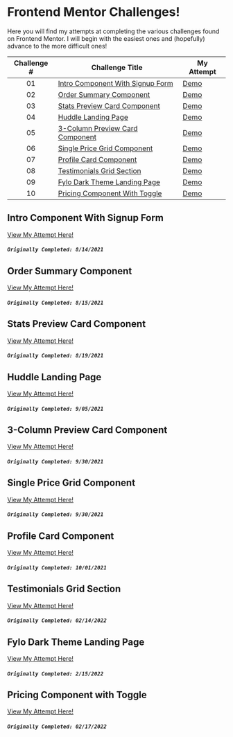 # Frontend Mentor Challenges!

Here you will find my attempts at completing the various challenges found on Frontend Mentor. I will begin with the easiest ones and (hopefully) advance to the more difficult ones!

| Challenge # | Challenge Title                                                                                                                                      | My Attempt                                                                                                       |
| :---------: | ---------------------------------------------------------------------------------------------------------------------------------------------------- | ---------------------------------------------------------------------------------------------------------------- |
|     01      | [Intro Component With Signup Form](https://github.com/Epitome87/front-end-mentor-journey/tree/main/Noobie%20Level/intro-component-with-signup-form)  | [Demo](https://epitome87.github.io/front-end-mentor-journey/Noobie%20Level/intro-component-with-signup-form/)    |
|     02      | [Order Summary Component](https://github.com/Epitome87/front-end-mentor-journey/tree/main/Noobie%20Level/order-summary-component)                    | [Demo](https://epitome87.github.io/front-end-mentor-journey/Noobie%20Level/order-summary-component/)             |
|     03      | [Stats Preview Card Component](https://github.com/Epitome87/front-end-mentor-journey/tree/main/Noobie%20Level/stats-preview-card-component)          | [Demo](https://epitome87.github.io/front-end-mentor-journey/Noobie%20Level/stats-preview-card-component/)        |
|     04      | [Huddle Landing Page](https://github.com/Epitome87/front-end-mentor-journey/tree/main/Noobie%20Level/huddle-landing-page)                            | [Demo](https://epitome87.github.io/front-end-mentor-journey/Noobie%20Level/huddle-landing-page/)                 |
|     05      | [3-Column Preview Card Component ](https://github.com/Epitome87/front-end-mentor-journey/tree/main/Noobie%20Level/3-column-preview-card-component)   | [Demo](https://epitome87.github.io/front-end-mentor-journey/Noobie%20Level/3-column-preview-card-component)      |
|     06      | [Single Price Grid Component ](https://github.com/Epitome87/front-end-mentor-journey/tree/main/Noobie%20Level/single-price-grid-component)           | [Demo](https://epitome87.github.io/front-end-mentor-journey/Noobie%20Level/single-price-grid-component/)         |
|     07      | [Profile Card Component ](https://github.com/Epitome87/front-end-mentor-journey/tree/main/Noobie%20Level/profile-card-component)                     | [Demo](https://epitome87.github.io/front-end-mentor-journey/Noobie%20Level/profile-card-component/)              |
|     08      | [Testimonials Grid Section](https://github.com/Epitome87/front-end-mentor-journey/tree/main/Junior%20Level/testimonials-grid-section-main)           | [Demo](https://epitome87.github.io/front-end-mentor-journey/Junior%20Level/testimonials-grid-section-main)       |
|     09      | [Fylo Dark Theme Landing Page](https://github.com/Epitome87/front-end-mentor-journey/tree/main/Junior%20Level/fylo-dark-theme-landing-page-master)   | [Demo](https://epitome87.github.io/front-end-mentor-journey/Junior%20Level/fylo-dark-theme-landing-page-master)  |
|     10      | [Pricing Component With Toggle](https://github.com/Epitome87/front-end-mentor-journey/tree/main/Junior%20Level/pricing-component-with-toggle-master) | [Demo](https://epitome87.github.io/front-end-mentor-journey/Junior%20Level/pricing-component-with-toggle-master) |

## Intro Component With Signup Form

[View My Attempt Here!](https://epitome87.github.io/front-end-mentor-journey/Noobie%20Level/intro-component-with-signup-form/)

##### `Originally Completed: 8/14/2021`

## Order Summary Component

[View My Attempt Here!](https://epitome87.github.io/front-end-mentor-journey/Noobie%20Level/order-summary-component)

##### `Originally Completed: 8/15/2021`

## Stats Preview Card Component

[View My Attempt Here!](https://epitome87.github.io/front-end-mentor-journey/Noobie%20Level/stats-preview-card-component)

##### `Originally Completed: 8/19/2021`

## Huddle Landing Page

[View My Attempt Here!](https://epitome87.github.io/front-end-mentor-journey/Noobie%20Level/huddle-landing-page-with-single-introductory-section-master)

##### `Originally Completed: 9/05/2021`

## 3-Column Preview Card Component

[View My Attempt Here!](https://epitome87.github.io/front-end-mentor-journey/Noobie%20Level/3-column-preview-card-component-main/)

##### `Originally Completed: 9/30/2021`

## Single Price Grid Component

[View My Attempt Here!](https://epitome87.github.io/front-end-mentor-journey/Noobie%20Level/single-price-grid-component/)

##### `Originally Completed: 9/30/2021`

## Profile Card Component

[View My Attempt Here!](https://epitome87.github.io/front-end-mentor-journey/Noobie%20Level/profile-card-component)

##### `Originally Completed: 10/01/2021`

## Testimonials Grid Section

[View My Attempt Here!](https://epitome87.github.io/front-end-mentor-journey/Junior%20Level/testimonials-grid-section-main/)

##### `Originally Completed: 02/14/2022`

## Fylo Dark Theme Landing Page

[View My Attempt Here!](https://epitome87.github.io/front-end-mentor-journey/Junior%20Level/fylo-dark-theme-landing-page-master/)

##### `Originally Completed: 2/15/2022`

## Pricing Component with Toggle

[View My Attempt Here!](https://epitome87.github.io/front-end-mentor-journey/Junior%20Level/pricing-component-with-toggle-master/)

##### `Originally Completed: 02/17/2022`
